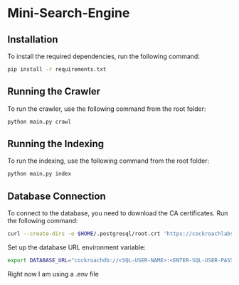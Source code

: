 # Mini-Search-Engine

## Installation

To install the required dependencies, run the following command:

```bash
pip install -r requirements.txt
```

## Running the Crawler

To run the crawler, use the following command from the root folder:

```bash
python main.py crawl
```

## Running the Indexing

To run the indexing, use the following command from the root folder:

```bash
python main.py index
```

## Database Connection

To connect to the database, you need to download the CA certificates. Run the following command:

```bash
curl --create-dirs -o $HOME/.postgresql/root.crt 'https://cockroachlabs.cloud/clusters/928ba3a6-9973-40e6-883a-125edc5f29ae/cert'
```

Set up the database URL environment variable:

```bash
export DATABASE_URL="cockroachdb://<SQL-USER-NAME>:<ENTER-SQL-USER-PASSWORD>@paula-the-crawler-7529.j77.aws-us-west-2.cockroachlabs.cloud:26257/defaultdb?sslmode=verify-full"
```

Right now I am using a .env file
